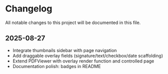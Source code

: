 # Changelog

All notable changes to this project will be documented in this file.

## 2025-08-27
- Integrate thumbnails sidebar with page navigation
- Add draggable overlay fields (signature/text/checkbox/date scaffolding)
- Extend PDFViewer with overlay render function and controlled page
- Documentation polish: badges in README
